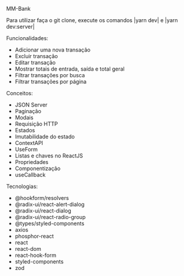 MM-Bank

Para utilizar faça o git clone, execute os comandos |yarn dev| e |yarn dev:server|

Funcionalidades:

- Adicionar uma nova transação
- Excluir transação
- Editar transação
- Mostrar totais de entrada, saída e total geral
- Filtrar transações por busca
- Filtrar transações por página

Conceitos:

- JSON Server
- Paginação
- Modais
- Requisição HTTP
- Estados
- Imutabilidade do estado
- ContextAPI
- UseForm
- Listas e chaves no ReactJS
- Propriedades
- Componentização
- useCallback

Tecnologias:

- @hookform/resolvers
- @radix-ui/react-alert-dialog
- @radix-ui/react-dialog
- @radix-ui/react-radio-group
- @types/styled-components
- axios
- phosphor-react
- react
- react-dom
- react-hook-form
- styled-components
- zod